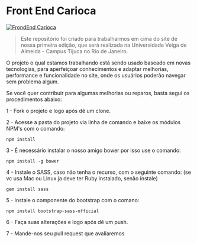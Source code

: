 # Front End Carioca

[![FrondEnd Carioca](http://frontendcarioca.com.br/img/logotipo.png)](http://frontendcarioca.com.br)

> Este repositório foi criado para trabalharmos em cima do site de nossa primeira edição, que será realizada na Universidade Veiga de Almeida - Campus Tijuca no Rio de Janeiro.

O projeto o qual estamos trabalhando está sendo usado baseado em novas tecnologias, para aperfeiçoar conhecimentos e adaptar melhorias, performance e funcionalidade no site, onde os usuários poderão navegar sem problema algum.

Se você quer contribuir para algumas melhorias ou reparos, basta segui os procedimentos abaixo:

1 - Fork o projeto e logo após dê um clone.

2 - Acesse a pasta do projeto via linha de comando e baixe os módulos NPM's com o comando: 

`npm install`

3 - É necessário instalar o nosso amigo bower por isso use o comando:

`npm install -g bower`

4 - Instale o SASS, caso não tenha o recurso, com o seguinte comando: (se vc usa Mac ou Linux ja deve ter Ruby instalado, senão instale)

`gem install sass`

5 - Instale o componente do bootstrap com o comano:

`npm install bootstrap-sass-official`

6 - Faça suas alterações e logo após dê um push.

7 - Mande-nos seu pull request que avaliaremos